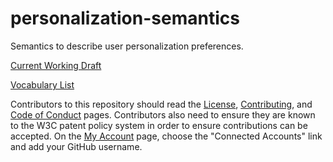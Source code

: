 # personalization-semantics
Semantics to describe user personalization preferences.

[Current Working Draft](https://w3c.github.io/adapt/)

[Vocabulary List](https://w3c.github.io/adapt/vocabulary-list/index.html)


Contributors to this repository should read the [License](LICENSE.md), [Contributing](CONTRIBUTING.md), and [Code of Conduct](CODE_OF_CONDUCT.md) pages. Contributors also need to ensure they are known to the W3C patent policy system in order to ensure contributions can be accepted. On the [My Account](https://www.w3.org/Systems/db/userInfo) page, choose the "Connected Accounts" link and add your GitHub username.
